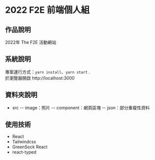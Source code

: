 # 2022 F2E 前端個人組

## 作品說明

2022年 The F2E 活動網站

## 系統說明

專案運行方式：`yarn install`、`yarn start` .\
於瀏覽器開啟 http://localhost:3000


## 資料夾說明

- src
-- image：照片
-- component：網頁區塊
-- json：部分重複性資料


## 使用技術

- React
- Tailwindcss
- GreenSock React
- react-typed
